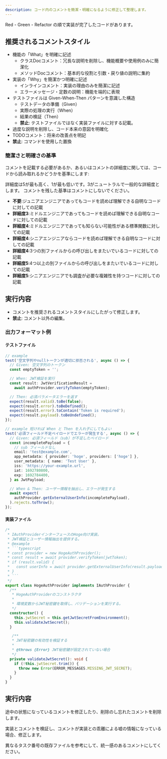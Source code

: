 ```yaml
---
description: コード内のコメントを簡潔・明確になるように修正して整理します。
---
```


Red - Green - Refactor の順で実装が完了したコードがあります。

## 推奨されるコメントスタイル

- 機能の「What」を明確に記述
  - クラスDocコメント：冗長な説明を削除し、機能概要や使用例のみに簡潔化
  - メソッドDocコメント：基本的な役割と引数・戻り値の説明に集約
- 実装の「Why」を簡潔かつ明確に記述
  - インラインコメント：実装の理由のみを簡潔に記述
  - エラーメッセージ・定数の説明：機能を端的に表現
- テストファイルは Given-When-Then パターンを意識した構造
  - テストデータの準備（Given）
  - 実際の処理の実行（When）
  - 結果の検証（Then）
  - **禁止**: テストファイルではなく実装ファイルに対する記載。
- 過度な説明を削除し、コード本来の意図を明確化
- TODOコメント：将来の改善点を明記
- **禁止**: コマンドを使用した置換

### 簡潔さと明確さの基準

コメントを記載する必要があるか、あるいはコメントの詳細度に関しては、コードから読み取れるかどうかを基準にします:

詳細度は5が最も高く、1が最も低いです。3がニュートラルで一般的な詳細度とします。
コメントを残した基準はコメントにしないでください。

- **不要**:ジュニアエンジニアであってもコードを読めば理解できる自明なコードに対しての記載
- **詳細度3**:ミドルエンジニアであってもコードを読めば理解できる自明なコードに対しての記載
- **詳細度4**:ミドルエンジニアであっても知らない可能性がある標準関数に対しての記載
- **詳細度4**:シニアエンジニアならコードを読めば理解できる自明なコードに対しての記載
- **詳細度4**:3つの別ファイルからの呼び出しをまたいでいるコードに対しての記載
- **詳細度5**:4つ以上の別ファイルからの呼び出しをまたいでいるコードに対しての記載
- **詳細度5**:シニアエンジニアでも調査が必要な複雑性を持つコードに対しての記載

## 実行内容

- コメントを推奨されるコメントスタイルにしたがって修正します。
- **禁止**: コメント以外の編集。

### 出力フォーマット例

#### テストファイル

```typescript
// example
test('空文字列やnullトークンが適切に拒否される', async () => {
  // Given: 空文字列のトークン
  const emptyToken = '';

  // When: JWT検証を実行
  const result: JwtVerificationResult =
    await authProvider.verifyToken(emptyToken);

  // Then: 必須パラメータエラーを返す
  expect(result.valid).toBe(false);
  expect(result.error).toBeDefined();
  expect(result.error).toContain('Token is required');
  expect(result.payload).toBeUndefined();
});
```

```typescript
// example 短ければ When と Then を入れ子にしてもよい
test('必須フィールド不足ペイロードでエラーが発生する', async () => {
  // Given: 必須フィールド（sub）が不足したペイロード
  const incompletePayload = {
    // sub フィールドなし
    email: 'test@example.com',
    app_metadata: { provider: 'hoge', providers: ['hoge'] },
    user_metadata: { name: 'Test User' },
    iss: 'https://your-example.url',
    iat: 1692780800,
    exp: 1692784400,
  } as JwtPayload;

  // When & Then: ユーザー情報を抽出し、エラーが発生する
  await expect(
    authProvider.getExternalUserInfo(incompletePayload),
  ).rejects.toThrow();
});
```

#### 実装ファイル
````typescript
/*
 * IAuthProviderインターフェースのHoge向け実装。
 * JWT検証とユーザー情報抽出を提供する。
 * @example
 * ```typescript
 * const provider = new HogeAuthProvider();
 * const result = await provider.verifyToken(jwtToken);
 * if (result.valid) {
 *   const userInfo = await provider.getExternalUserInfo(result.payload!);
 * }
 * ```
 */
export class HogeAuthProvider implements IAuthProvider {
  /**
   * HogeAuthProviderのコンストラクタ
   *
   * 環境変数からJWT秘密鍵を取得し、バリデーションを実行する。
   */
  constructor() {
    this.jwtSecret = this.getJwtSecretFromEnvironment();
    this.validateJwtSecret();
  }

   /**
   * JWT秘密鍵の有効性を検証する
   *
   * @throws {Error} JWT秘密鍵が設定されていない場合
   */
  private validateJwtSecret(): void {
    if (!this.jwtSecret.trim()) {
      throw new Error(ERROR_MESSAGES.MISSING_JWT_SECRET);
    }
  }
}
````

## 実行内容

途中の状態になっているコメントを修正したり、削除のし忘れたコメントを削除します。

実装とコメントを検証し、コメントが実装との乖離による嘘の情報になっている場合、修正します。

異なるタスク番号の既存ファイルを参考にして、統一感のあるコメントにしてください。
